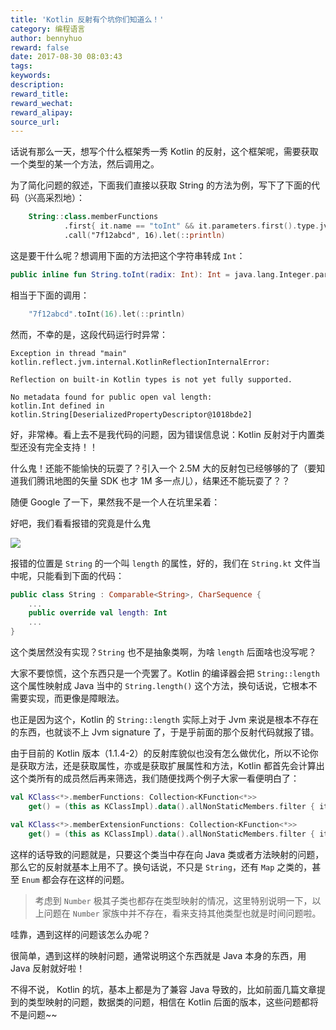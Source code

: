 ```yaml
---
title: 'Kotlin 反射有个坑你们知道么！'
category: 编程语言
author: bennyhuo
reward: false
date: 2017-08-30 08:03:43
tags:
keywords:
description:
reward_title:
reward_wechat:
reward_alipay:
source_url:
---
```


话说有那么一天，想写个什么框架秀一秀 Kotlin 的反射，这个框架呢，需要获取一个类型的某一个方法，然后调用之。

为了简化问题的叙述，下面我们直接以获取 String 的方法为例，写下了下面的代码（兴高采烈地）：

```kotlin
    String::class.memberFunctions
            .first{ it.name == "toInt" && it.parameters.first().type.jvmErasure == Int::class}
            .call("7f12abcd", 16).let(::println)
```
这是要干什么呢？想调用下面的方法把这个字符串转成 `Int`：

```kotlin
public inline fun String.toInt(radix: Int): Int = java.lang.Integer.parseInt(this, checkRadix(radix))
```

相当于下面的调用：

```kotlin
    "7f12abcd".toInt(16).let(::println)
```

然而，不幸的是，这段代码运行时异常：

```
Exception in thread "main" kotlin.reflect.jvm.internal.KotlinReflectionInternalError: 

Reflection on built-in Kotlin types is not yet fully supported. 

No metadata found for public open val length: 
kotlin.Int defined in kotlin.String[DeserializedPropertyDescriptor@1018bde2]
```

好，非常棒。看上去不是我代码的问题，因为错误信息说：Kotlin 反射对于内置类型还没有完全支持！！

什么鬼！还能不能愉快的玩耍了？引入一个 2.5M 大的反射包已经够够的了（要知道我们腾讯地图的矢量 SDK 也才 1M 多一点儿），结果还不能玩耍了？？

随便 Google 了一下，果然我不是一个人在坑里呆着： [](https://youtrack.jetbrains.com/issue/KT-13077)

好吧，我们看看报错的究竟是什么鬼

![](/assets/15048617397170.jpg)

报错的位置是 `String` 的一个叫 `length` 的属性，好的，我们在 `String.kt` 文件当中呢，只能看到下面的代码：

```kotlin
public class String : Comparable<String>, CharSequence {
    ...
    public override val length: Int
    ...
}
```

这个类居然没有实现？`String` 也不是抽象类啊，为啥 `length` 后面啥也没写呢？

大家不要惊慌，这个东西只是一个壳罢了。Kotlin 的编译器会把 `String::length` 这个属性映射成 Java 当中的 `String.length()` 这个方法，换句话说，它根本不需要实现，而更像是障眼法。

也正是因为这个，Kotlin 的 `String::length` 实际上对于 Jvm 来说是根本不存在的东西，也就谈不上 Jvm signature 了，于是乎前面的那个反射代码就报了错。

由于目前的 Kotlin 版本（1.1.4-2）的反射库貌似也没有怎么做优化，所以不论你是获取方法，还是获取属性，亦或是获取扩展属性和方法，Kotlin 都首先会计算出这个类所有的成员然后再来筛选，我们随便找两个例子大家一看便明白了：

```kotlin
val KClass<*>.memberFunctions: Collection<KFunction<*>>
    get() = (this as KClassImpl).data().allNonStaticMembers.filter { it.isNotExtension && it is KFunction<*> } as Collection<KFunction<*>>

val KClass<*>.memberExtensionFunctions: Collection<KFunction<*>>
    get() = (this as KClassImpl).data().allNonStaticMembers.filter { it.isExtension && it is KFunction<*> } as Collection<KFunction<*>>
```
这样的话导致的问题就是，只要这个类当中存在向 Java 类或者方法映射的问题，那么它的反射就基本上用不了。换句话说，不只是 `String`，还有 `Map` 之类的，甚至 `Enum` 都会存在这样的问题。

> 考虑到 `Number` 极其子类也都存在类型映射的情况，这里特别说明一下，以上问题在 `Number` 家族中并不存在，看来支持其他类型也就是时间问题啦。

哇靠，遇到这样的问题该怎么办呢？

很简单，遇到这样的映射问题，通常说明这个东西就是 Java 本身的东西，用 Java 反射就好啦！

不得不说， Kotlin 的坑，基本上都是为了兼容 Java 导致的，比如前面几篇文章提到的类型映射的问题，数据类的问题，相信在 Kotlin 后面的版本，这些问题都将不是问题~~

